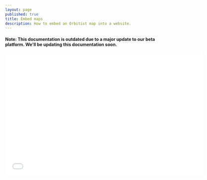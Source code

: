 ```yaml
---
layout: page
published: true
title: Embed maps
description: How to embed an Orbitist map into a website.
---
```

#### Note: This documentation is outdated due to a major update to our beta platform. We'll be updating this documentation soon.

<div class="wistia-container">
<iframe src="//fast.wistia.net/embed/iframe/l9jqz5fd4h?videoFoam=true" allowtransparency="true" frameborder="0" scrolling="no" class="wistia_embed" name="wistia_embed" allowfullscreen mozallowfullscreen webkitallowfullscreen oallowfullscreen msallowfullscreen width="640" height="400"></iframe><script src="//fast.wistia.net/assets/external/E-v1.js"></script>
<div>